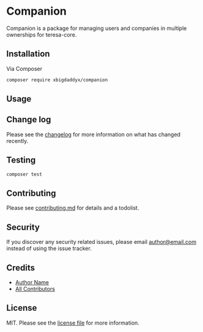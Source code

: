 # Companion

Companion is a package for managing users and companies in multiple ownerships for teresa-core.

## Installation

Via Composer

```bash
composer require xbigdaddyx/companion
```

## Usage

## Change log

Please see the [changelog](changelog.md) for more information on what has changed recently.

## Testing

```bash
composer test
```

## Contributing

Please see [contributing.md](contributing.md) for details and a todolist.

## Security

If you discover any security related issues, please email author@email.com instead of using the issue tracker.

## Credits

- [Author Name][link-author]
- [All Contributors][link-contributors]

## License

MIT. Please see the [license file](license.md) for more information.

[ico-version]: https://img.shields.io/packagist/v/xbigdaddyx/companion.svg?style=flat-square
[ico-downloads]: https://img.shields.io/packagist/dt/xbigdaddyx/companion.svg?style=flat-square
[ico-travis]: https://img.shields.io/travis/xbigdaddyx/companion/master.svg?style=flat-square
[ico-styleci]: https://styleci.io/repos/12345678/shield

[link-packagist]: https://packagist.org/packages/xbigdaddyx/companion
[link-downloads]: https://packagist.org/packages/xbigdaddyx/companion
[link-travis]: https://travis-ci.org/xbigdaddyx/companion
[link-styleci]: https://styleci.io/repos/12345678
[link-author]: https://github.com/xbigdaddyx
[link-contributors]: ../../contributors
